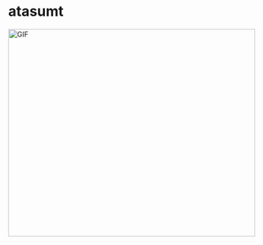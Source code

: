 # atasumt

<img align="left" alt="GIF" src="https://2.bp.blogspot.com/-7MEJKYKSWOs/Wvo-GOHyjsI/AAAAAAALZro/jxOclxrnOdkGf7Q2kJZuCA2a2NuJ06NfwCLcBGAs/s1600/AS0003975_02.gif" width="500" height="420" />
